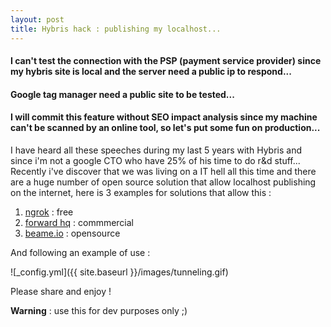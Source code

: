 ```yaml
---
layout: post
title: Hybris hack : publishing my localhost...
---
```


#### I can't test the connection with the PSP (payment service provider) since my hybris site is local and the server need a public ip to respond...
#### Google tag manager need a public site to be tested...
#### I will commit this feature without SEO impact analysis since my machine can't be scanned by an online tool, so let's put some fun on production...

I have heard all these speeches during my last 5 years with Hybris and since i'm  not a google CTO who have 25% of his time to do r&d stuff...
Recently i've discover that we was living on a IT hell all this time and there are a huge number of open source solution that allow localhost publishing
on the internet, here is 3 examples for solutions that allow this :

1. [ngrok](https://ngrok.com/) : free
2. [forward hq](https://forwardhq.com/) : commmercial
3. [beame.io](https://www.beame.io/insta-ssl.html) : opensource

And following an example of use :

![_config.yml]({{ site.baseurl }}/images/tunneling.gif)

Please share and enjoy !

**Warning** : use this for dev purposes only ;)

